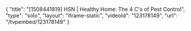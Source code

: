 {
    "title": "[1508441819] HSN | Healthy Home: The 4 C's of Pest Control",
    "type": "solo",
    "layout": "iframe-static",
    "videoId": "123178149",
    "url": "\/tvpembed\/123178149"
}